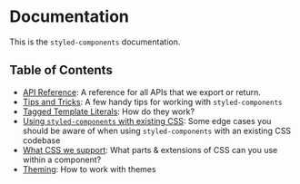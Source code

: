 # Documentation

This is the `styled-components` documentation.

## Table of Contents

- [API Reference](./api.md): A reference for all APIs that we export or return.
- [Tips and Tricks](./tips-and-tricks.md): A few handy tips for working with `styled-components`
- [Tagged Template Literals](./tagged-template-literals.md): How do they work?
- [Using `styled-components` with existing CSS](./existing-css.md): Some edge cases you should be aware of when using `styled-components` with an existing CSS codebase
- [What CSS we support](./css-we-support.md): What parts & extensions of CSS can you use within a component?
- [Theming](./theming.md): How to work with themes
